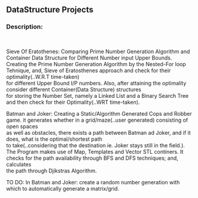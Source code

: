 <h2>DataStructure Projects</h2>
<h3>Description:</h3>
<br>
<p>

Sieve Of Eratothenes: Comparing Prime Number Generation Algorithm and Container Data Structure for Different Number input Upper Bounds. 
<br>
Creating the Prime Number Generation Algorithm by the Nested-For loop Tehnique, and, Sieve of Eratosthenes approach and check for their optimality(..W.R.T time-taken)<br>
for different Upper Bound I/P numbers. Also, after attaining the optimality consider different Container(Data Structure) structures<br>
for storing the Number Set, namely a Linked List and a Binary Search Tree and then check for their Optimality(..WRT time-taken). 

Batman and Joker:
Creating a Static/Algorithm Generated Cops and Robber game. it generates whether in a grid/maze(..user generated) consisting of open spaces<br>
as well as obstacles, there exists a path between Batman ad Joker, and if it does, what is the optimal/shortest path<br>
to take(..considering that the destination ie. Joker stays still in the field.).
The Program makes use of Map, Templates and Vector STL continers. It checks for the path availability through BFS and DFS techniques; and, calculates<br>
the path through Djikstras Algorithm.<br>

TO DO: In Batman and Joker: create a random number generation with which to automatically generate a matrix/grid.
</p>
